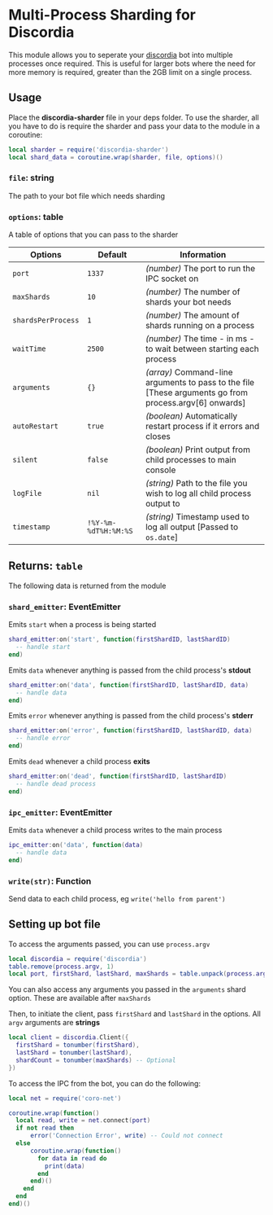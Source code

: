 # Multi-Process Sharding for Discordia

This module allows you to seperate your [discordia](https://github.com/SinisterRectus/Discordia) bot into multiple processes once required.
This is useful for larger bots where the need for more memory is required, greater than the 2GB limit on a single process.

## Usage

Place the **discordia-sharder** file in your deps folder.
To use the sharder, all you have to do is require the sharder and pass your data to the module in a coroutine:
```lua
local sharder = require('discordia-sharder')
local shard_data = coroutine.wrap(sharder, file, options)()
```

### `file`: string
The path to your bot file which needs sharding

### `options`: table
A table of options that you can pass to the sharder

Options | Default | Information
--------|---------|------------
`port` | `1337` | *(number)* The port to run the IPC socket on
`maxShards` | `10` | *(number)* The number of shards your bot needs
`shardsPerProcess` | `1` | *(number)* The amount of shards running on a process
`waitTime` | `2500` | *(number)* The time - in ms - to wait between starting each process
`arguments` | `{}` | *(array)* Command-line arguments to pass to the file [These arguments go from process.argv[6] onwards]
`autoRestart` | `true` | *(boolean)* Automatically restart process if it errors and closes
`silent` | `false` | *(boolean)* Print output from child processes to main console
`logFile` | `nil` | *(string)* Path to the file you wish to log all child process output to
`timestamp` | `!%Y-%m-%dT%H:%M:%S` | *(string)* Timestamp used to log all output [Passed to `os.date`]

## Returns: `table`
The following data is returned from the module

### `shard_emitter`: EventEmitter
Emits `start` when a process is being started
```lua
shard_emitter:on('start', function(firstShardID, lastShardID)
  -- handle start
end)
```

Emits `data` whenever anything is passed from the child process's **stdout**
```lua
shard_emitter:on('data', function(firstShardID, lastShardID, data)
  -- handle data
end)
```

Emits `error` whenever anything is passed from the child process's **stderr**
```lua
shard_emitter:on('error', function(firstShardID, lastShardID, data)
  -- handle error
end)
```

Emits `dead` whenever a child process **exits**
```lua
shard_emitter:on('dead', function(firstShardID, lastShardID)
  -- handle dead process
end)
```

### `ipc_emitter`: EventEmitter
Emits `data` whenever a child process writes to the main process
```lua
ipc_emitter:on('data', function(data)
  -- handle data
end)
```

### `write(str)`: Function
Send data to each child process, eg `write('hello from parent')`

## Setting up bot file
To access the arguments passed, you can use `process.argv`
```lua
local discordia = require('discordia')
table.remove(process.argv, 1)
local port, firstShard, lastShard, maxShards = table.unpack(process.argv)
```
You can also access any arguments you passed in the `arguments` shard option. These are available after `maxShards`

Then, to initiate the client, pass `firstShard` and `lastShard` in the options. All `argv` arguments are **strings**
```lua
local client = discordia.Client({
  firstShard = tonumber(firstShard),
  lastShard = tonumber(lastShard),
  shardCount = tonumber(maxShards) -- Optional
})
```
To access the IPC from the bot, you can do the following:
```lua
local net = require('coro-net')

coroutine.wrap(function()
  local read, write = net.connect(port)
  if not read then
      error('Connection Error', write) -- Could not connect
  else
      coroutine.wrap(function()
        for data in read do
          print(data)
        end
      end)()
    end
  end
end)()
```